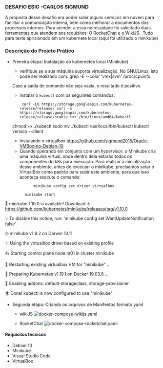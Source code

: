 ### DESAFIO ESIG -CARLOS SIGMUND
A proposta desse desafio era poder subir alguns serviços em nuvem para facilitar a comunicação interna, bem como melhorar a documentos dos processos internos. Para atender a essa necessidade foi solicitado duas ferramentas que atendem aos requisitos: O RocketChat e o WikiJS . Tudo para texte aprisionado em um kubernete local (aqui foi utilizado o minikube)

### Descrição do Projeto Prático
 - Primeira etapa: Instalação do kubernetes local (Minikube)
    - verifique se a sua máquina suporta virtualização. No GNU/Linux, isto pode ser realizado com:
								grep -E --color 'vmx|svm' /proc/cpuinfo

	Caso a saída do comando não seja vazia, o resultado é positivo.

	- instalar o `kubectl` com os seguintes comandos:
	
           curl -LO https://storage.googleapis.com/kubernetes-release/release/`curl -s https://storage.googleapis.com/kubernetes-release/release/stable.txt`/bin/linux/amd64/kubectl
	chmod +x ./kubectl
	sudo mv ./kubectl /usr/local/bin/kubectl
	kubectl version --client
	 - Instalando o virtualbox
  https://github.com/sigmund2015/Oracle-VMBox-no-Debian-10
   - Quando operando em conjunto com um _hypervisor_, o Minikube cria uma máquina virtual, onde dentro dela estarão todos os componentes do k8s para execução. Para realizar a inicialização desse ambiente, antes de executar o minikube, precisamos setar o VirtualBox como padrão para subir este ambiente, para que isso aconteça execute o comando:

```
             minikube config set driver virtualbox
```
             minikube start


🎉  minikube 1.10.0 is available! Download it: https://github.com/kubernetes/minikube/releases/tag/v1.10.0

💡  To disable this notice, run: 'minikube config set WantUpdateNotification false'

🙄  minikube v1.9.2 on Darwin 10.11

✨  Using the virtualbox driver based on existing profile

👍  Starting control plane node m01 in cluster minikube

🔄  Restarting existing virtualbox VM for "minikube" ...

🐳  Preparing Kubernetes v1.19.1 on Docker 19.03.8 ...

🌟  Enabling addons: default-storageclass, storage-provisioner

🏄  Done! kubectl is now configured to use "minikube"

- Segunda etapa: Criando os arquivos de Manifestos formato yaml
	- wikiJS
	![docker-compose-wikijs.yaml 	](https://drive.google.com/file/d/19zWeojD7u2W3mtkejyxhwr5ChaM_-QjK/view?usp=sharing)

	- RocketChat
	![docker-compose-rocketchat.yaml  ](https://drive.google.com/file/d/1RgnuIw64fP44mG4Qv9q3l8K6_WPNMb0I/view?usp=sharing)

#### Requisitos técnicos
- Debian 10
- Minikube
- Visual Studio Code
- VirtualBox



